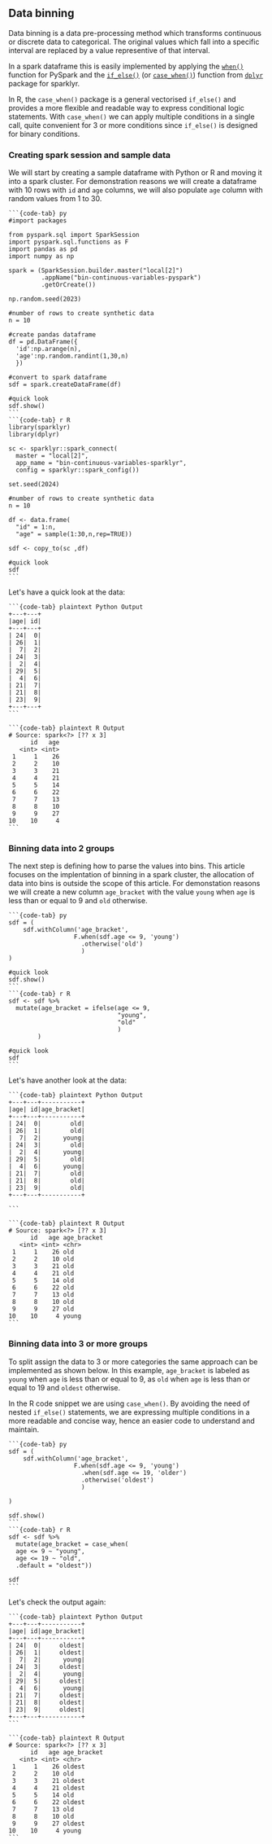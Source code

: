 ## Data binning

Data binning is a data pre-processing method which transforms continuous or discrete
data to categorical. The original values which fall into a specific interval are replaced
by a value representive of that interval.

In a spark dataframe this is easily implemented by applying the [`when()`](https://spark.apache.org/docs/3.1.2/api/python/reference/api/pyspark.sql.functions.when.html) function for PySpark  and the [`if_else()`](https://dplyr.tidyverse.org/reference/if_else.html) (or [`case_when()`](https://dplyr.tidyverse.org/reference/case_when.html)) function from [`dplyr`](https://dplyr.tidyverse.org/) package for sparklyr.

In R, the `case_when()` package is a general vectorised `if_else()` and provides a more flexible and readable way to express conditional logic statements. With `case_when()` we can apply multiple conditions in a single call, quite convenient for 3 or more conditions since `if_else()` is designed for binary conditions.

### Creating spark session and sample data
 
We will start by creating a sample dataframe with Python or R and moving it into a spark cluster.
For demonstration reasons we will create a dataframe with 10 rows  with  `id` 
and `age` columns, we will also populate `age` column with random values from 1 to 30.

````{tabs}
```{code-tab} py 
#import packages

from pyspark.sql import SparkSession
import pyspark.sql.functions as F
import pandas as pd
import numpy as np

spark = (SparkSession.builder.master("local[2]")
         .appName("bin-continuous-variables-pyspark")
         .getOrCreate())

np.random.seed(2023)

#number of rows to create synthetic data
n = 10

#create pandas dataframe
df = pd.DataFrame({
  'id':np.arange(n),
  'age':np.random.randint(1,30,n)
  })

#convert to spark dataframe
sdf = spark.createDataFrame(df)

#quick look
sdf.show()
```
```{code-tab} r R 
library(sparklyr)
library(dplyr)

sc <- sparklyr::spark_connect(
  master = "local[2]",
  app_name = "bin-continuous-variables-sparklyr",
  config = sparklyr::spark_config())
  
set.seed(2024)

#number of rows to create synthetic data
n = 10

df <- data.frame(
  "id" = 1:n,
  "age" = sample(1:30,n,rep=TRUE))

sdf <- copy_to(sc ,df)

#quick look
sdf
```
````
Let's have a quick look at the data:

````{tabs}
```{code-tab} plaintext Python Output
+---+---+
|age| id|
+---+---+
| 24|  0|
| 26|  1|
|  7|  2|
| 24|  3|
|  2|  4|
| 29|  5|
|  4|  6|
| 21|  7|
| 21|  8|
| 23|  9|
+---+---+
```

```{code-tab} plaintext R Output
# Source: spark<?> [?? x 3]
      id   age
   <int> <int>
 1     1    26
 2     2    10
 3     3    21
 4     4    21
 5     5    14
 6     6    22
 7     7    13
 8     8    10
 9     9    27
10    10     4
```
````

### Binning data into 2 groups

The next step is defining how to parse the values into bins. This article focuses on the implentation of binning in a spark cluster, the allocation of data into bins is outside the scope of this article. For demonstation reasons we will create a new column `age_bracket` with the value `young` when `age` is less than or equal to 9 and `old` otherwise.

````{tabs}
```{code-tab} py 
sdf = (
    sdf.withColumn('age_bracket',
                  F.when(sdf.age <= 9, 'young')
                    .otherwise('old')
                    )
)

#quick look
sdf.show()
```
```{code-tab} r R 
sdf <- sdf %>%
  mutate(age_bracket = ifelse(age <= 9,
                              "young",
                              "old"
                              )
        )

#quick look
sdf
```
````
Let's have another look at the data:

````{tabs}
```{code-tab} plaintext Python Output
+---+---+-----------+
|age| id|age_bracket|
+---+---+-----------+
| 24|  0|        old|
| 26|  1|        old|
|  7|  2|      young|
| 24|  3|        old|
|  2|  4|      young|
| 29|  5|        old|
|  4|  6|      young|
| 21|  7|        old|
| 21|  8|        old|
| 23|  9|        old|
+---+---+-----------+

```

```{code-tab} plaintext R Output
# Source: spark<?> [?? x 3]
      id   age age_bracket
   <int> <int> <chr>      
 1     1    26 old        
 2     2    10 old        
 3     3    21 old        
 4     4    21 old        
 5     5    14 old        
 6     6    22 old        
 7     7    13 old        
 8     8    10 old        
 9     9    27 old        
10    10     4 young      
```
````
### Binning data into 3 or more groups

To split assign the data to 3 or more categories the same approach can be implemented as shown below.
In this example, `age_bracket` is labeled as `young` when `age` is less than or equal to 9,
as `old` when `age` is less than or equal to 19 and `oldest` otherwise. 

In the R code snippet we are using `case_when()`. By avoiding the need of nested `if_else()` statements, we are expressing multiple conditions
in a more readable and concise way, hence an easier code to understand  and maintain.

````{tabs}
```{code-tab} py 
sdf = (
    sdf.withColumn('age_bracket',
                  F.when(sdf.age <= 9, 'young')
                    .when(sdf.age <= 19, 'older')
                    .otherwise('oldest')
                    )
                  
)

sdf.show()
```
```{code-tab} r R 
sdf <- sdf %>%
  mutate(age_bracket = case_when(
  age <= 9 ~ "young",
  age <= 19 ~ "old",
  .default = "oldest"))

sdf
```
````
Let's check the output again:

````{tabs}
```{code-tab} plaintext Python Output
+---+---+-----------+
|age| id|age_bracket|
+---+---+-----------+
| 24|  0|     oldest|
| 26|  1|     oldest|
|  7|  2|      young|
| 24|  3|     oldest|
|  2|  4|      young|
| 29|  5|     oldest|
|  4|  6|      young|
| 21|  7|     oldest|
| 21|  8|     oldest|
| 23|  9|     oldest|
+---+---+-----------+
```

```{code-tab} plaintext R Output
# Source: spark<?> [?? x 3]
      id   age age_bracket
   <int> <int> <chr>      
 1     1    26 oldest     
 2     2    10 old        
 3     3    21 oldest     
 4     4    21 oldest     
 5     5    14 old        
 6     6    22 oldest     
 7     7    13 old        
 8     8    10 old        
 9     9    27 oldest     
10    10     4 young   
```
````